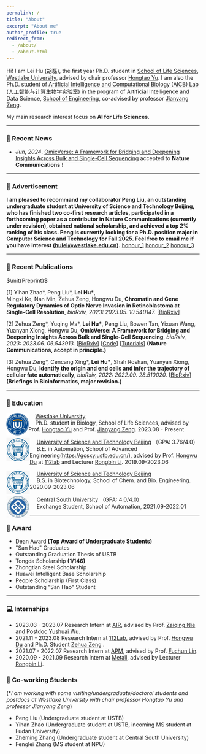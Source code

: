 ```yaml
---
permalink: /
title: "About"
excerpt: "About me"
author_profile: true
redirect_from: 
  - /about/
  - /about.html
---
```


Hi! I am Lei Hu (胡磊), the first year Ph.D. student in [School of Life Sciences](https://sls.westlake.edu.cn/en/), [Westlake University](https://en.westlake.edu.cn/), advised by chair professor [Hongtao Yu](https://en.westlake.edu.cn/faculty/hongtao-yu.html). I am also the Ph.D. student of [Artificial Intelligence and Computational Biology (AICB) Lab (人工智能与计算生物学实验室)](https://aicb.lab.westlake.edu.cn/) in the program of Artificial Intelligence and Data Science, [School of Engineering](https://en-soe.westlake.edu.cn/), co-advised by professor [Jianyang Zeng](https://en.westlake.edu.cn/faculty/jianyang-zeng.html). 

My main research interest focus on **AI for Life Sciences**.

***
### 💬 Recent News
  * *Jun,* *2024*. [OmicVerse: A Framework for Bridging and Deepening Insights Across Bulk and Single-Cell Sequencing](https://doi.org/10.1101/2023.06.06.543913) accepted to **Nature Communications** !


***
### 📢 Advertisement

  **I am pleased to recommand my collaborator Peng Liu, an outstanding undergraduate student at University of Science and Technology Beijing, who has finished two co-first research articles, participated in a forthcoming paper as a contributor in Nature Communications (currently under revision), obtained national scholarship, and achieved a top 2% ranking of his class. Peng is currently looking for a Ph.D. position major in Computer Science and Technology for Fall 2025. Feel free to email me if you have interest (hulei@westlake.edu.cn).** [honour_1](https://mp.weixin.qq.com/s/L0MvmBzMOwLtM8Mmww-pSw) [honour_2](https://mp.weixin.qq.com/s/kEeCO7zJN67Y-FH-u42GOw) [honour_3](https://mp.weixin.qq.com/s/CpEP6xngsluSuIVExhC_TA)

***

### 📝 Recent Publications

$\mit{Preprint}$

  [1] Yihan Zhao\*, Peng Liu\*, **Lei Hu\***, Mingxi Ke, Nan Min, Zehua Zeng, Hongwu Du, **Chromatin and Gene Regulatory Dynamics of Optic Nerve Invasion in Retinoblastoma at Single-Cell Resolution**, *bioRxiv, 2023: 2023.05. 10.540147.* [[BioRxiv](https://doi.org/10.1101/2023.05.10.540147)]

  [2] Zehua Zeng\*, Yuqing Ma\*, **Lei Hu\***, Peng Liu, Bowen Tan, Yixuan Wang, Yuanyan Xiong, Hongwu Du, **OmicVerse: A Framework for Bridging and Deepening Insights Across Bulk and Single-Cell Sequencing**, *bioRxiv, 2023: 2023.06. 06.543913.* [[BioRxiv](https://doi.org/10.1101/2023.06.06.543913)] [[Code](https://github.com/Starlitnightly/omicverse)] [[Tutorials](https://omicverse.readthedocs.io/en/stable/)] **(Nature Communications, accept in principle.)**

  [3] Zehua Zeng\*, Cencang Xing\*, **Lei Hu\***, Shah Roshan, Yuanyan Xiong, Hongwu Du, **Identify the origin and end cells and infer the trajectory of cellular fate automatically**, *bioRxiv, 2022: 2022.09. 28.510020.* [[BioRxiv](https://doi.org/10.1101/2022.09.28.510020)] **(Briefings In Bioinformatics, major revision.)**

***

### 📖 Education

  <img src="../images/westlake_logo.png" alt="westlake" style="zoom:9%; float: left" />&emsp; [Westlake University](https://www.westlake.edu.cn/)                           
  &emsp; Ph.D. student in Biology, School of Life Sciences, advised by Prof. [Hongtao Yu](https://en.westlake.edu.cn/faculty/hongtao-yu.html) and Prof. [Jianyang Zeng](https://en.westlake.edu.cn/faculty/jianyang-zeng.html). 2023.08 - Present

  <img src="../images/ustb.png" alt="ustb" style="zoom:28%; float: left" />&emsp; [University of Science and Technology Beijing](http://en.ustb.edu.cn/) （GPA: 3.76/4.0）      
  &emsp; B.E. in Automation, School of Advanced Engineering(https://gcsxy.ustb.edu.cn/), advised by Prof. [Hongwu Du](http://huasheng.ustb.edu.cn/shiziduiwu/jiaoshixinxi/2020-06-10/244.html) at [112lab](https://112lab.asia/people) and Lecturer [Rongbin Li](https://metall.ustb.edu.cn/szdw/szdwxsjs/ysjsyjx1/jsszbsh1/lrb1/index.htm). 2019.09-2023.06

  <img src="../images/ustb.png" alt="westlake" style="zoom:28%; float: left" />&emsp; [University of Science and Technology Beijing](http://en.ustb.edu.cn/)    
  &emsp; B.S. in Biotechnology, School of Chem. and Bio. Engineering. 2020.09-2023.06

  <img src="../images/csu.jpg" alt="westlake" style="zoom:24%; float: left" />&emsp; [Central South University](https://en.csu.edu.cn//) （GPA: 4.0/4.0）   
  &emsp; Exchange Student, School of Automation, 2021.09-2022.01

***

### 👑 Award
  + Dean Award **(Top Award of Undergraduate Students)**
  + "San Hao" Graduates
  + Outstanding Graduation Thesis of USTB
  + Tongda Scholarship **(1/146)**
  + Zhongtian Steel Scholarship
  + Huawei Intelligent Base Scholarship
  + People Scholarship (First Class)
  + Outstanding "San Hao" Student 

***
### 💻 Internships
  * 2023.03 - 2023.07 Research Intern at [AIR](https://air.tsinghua.edu.cn/), advised by Prof. [Zaiqing Nie](https://air.tsinghua.edu.cn/info/1046/1203.htm) and Postdoc [Yushuai Wu](https://air.tsinghua.edu.cn/airtd/bsh.htm).
  * 2021.11 - 2023.08 Research Intern at [112Lab](https://112lab.asia/people), advised by Prof. [Hongwu Du](http://huasheng.ustb.edu.cn/shiziduiwu/jiaoshixinxi/2020-06-10/244.html) and Ph.D. Student [Zehua Zeng](https://github.com/Starlitnightly) .
  * 2021.07 - 2022.07 Research Intern at [APM](http://www.apm.cas.cn), advised by Prof. [Fuchun Lin](https://people.ucas.edu.cn/~linfuchun). 
  * 2020.09 - 2021.09 Research Intern at [Metall](https://metall.ustb.edu.cn/), advised by Lecturer [Rongbin Li](https://metall.ustb.edu.cn/szdw/szdwxsjs/ysjsyjx1/jsszbsh1/lrb1/index.htm). 

### 🔗 Co-working Students
(**I am working with some visiting/undergraduate/doctoral students and postdocs at Westlake University with chair professor Hongtao Yu and professor Jianyang Zeng*)
  * Peng Liu (Undergraduate student at USTB)
  * Yihan Zhao (Undergraduate student at USTB, incoming MS student at Fudan University)
  * Zheming Zhang (Undergraduate student at Central South University)
  * Fenglei Zhang (MS student at NPU)


<script type="text/javascript" id="mapmyvisitors" src="//mapmyvisitors.com/map.js?d=FfJIXGJ1rDlkpY0CchN2EcwArRmvFE6vD5wHUvzl6os&cl=ffffff&w=a"></script>